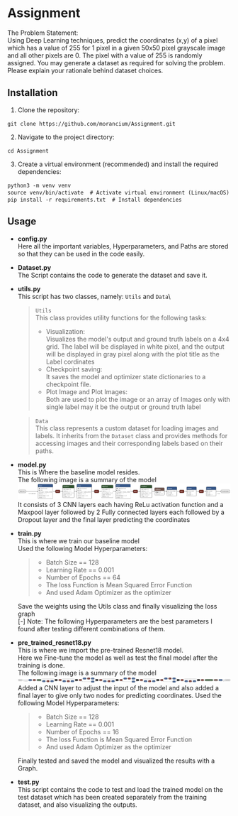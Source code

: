 # Assignment
The Problem Statement:\
Using Deep Learning techniques, predict the coordinates (x,y) of a pixel which has a value of
255 for 1 pixel in a given 50x50 pixel grayscale image and all other pixels are 0. The pixel with a
value of 255 is randomly assigned. You may generate a dataset as required for solving the
problem. Please explain your rationale behind dataset choices.

## Installation
1. Clone the repository:
```
git clone https://github.com/morancium/Assignment.git
```
2. Navigate to the project directory:
``` 
cd Assignment
```
3. Create a virtual environment (recommended) and install the required dependencies:
```
python3 -m venv venv
source venv/bin/activate  # Activate virtual environment (Linux/macOS)
pip install -r requirements.txt  # Install dependencies
```

## Usage

- **config.py**\
Here all the important variables, Hyperparameters, and Paths are stored so that they can be used in the code easily.

- **Dataset.py**\
The Script contains the code to generate the dataset and save it.

- **utils.py** \
This script has two classes, namely: `Utils` and `Data`\
    > `Utils`\
    > This class provides utility functions for the following tasks: 
    > - Visualization:\
       Visualizes the model's output and ground truth labels on a 4x4 grid. The label will be displayed in white pixel, and the output will be displayed in gray pixel along with the plot title as the Label cordinates
    > - Checkpoint saving:\
        It saves the model and optimizer state dictionaries to a checkpoint file.
    > - Plot Image and Plot Images:\
        Both are used to plot the image or an array of Images only with single label may it be the output or ground truth label
    
    > `Data`  
    > This class represents a custom dataset for loading images and labels.
    > It inherits from the `Dataset` class and provides methods for accessing images
    and their corresponding labels based on their paths.

- **model.py**  
This is Where the baseline model resides.  
The following image is a summary of the model
![The baseline CNN](baseline.onnx.png "The Baseline CNN Model")  
It consists of 3 CNN layers each having ReLu activation function and a Maxpool layer followed by 2 Fully connected layers each followed by a Dropout layer and the final layer predicting the coordinates

- **train.py**  
This is where we train our baseline model  
Used the following Model Hyperparameters:  
    > - Batch Size == 128  
    > - Learning Rate == 0.001
    > - Number of Epochs == 64
    > - The loss Function is Mean Squared Error Function
    > - And used Adam Optimizer as the optimizer  

    Save the weights using the Utils class and finally visualizing the loss graph  
    [-] Note: The following Hyperparameters are the best parameters I found after testing different combinations of them.

- **pre_trained_resnet18.py**  
This is where we import the pre-trained Resnet18 model.  
Here we Fine-tune the model as well as test the final model after the training is done.  
The following image is a summary of the model
![The pre-trained Resnet18 model](PreTrainedResNet18.onnx.png "The pre-trained Resnet18 Model")  
Added a CNN layer to adjust the input of the model and also added a final layer to give only two nodes for predicting coordinates.
Used the following Model Hyperparameters:  
    > - Batch Size == 128  
    > - Learning Rate == 0.001
    > - Number of Epochs == 16
    > - The loss Function is Mean Squared Error Function
    > - And used Adam Optimizer as the optimizer  

    Finally tested and saved the model and visualized the results with a Graph.

- **test.py**  
This script contains the code to test and load the trained model on the test dataset which has been created separately from the training dataset, and also visualizing the outputs.